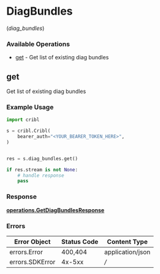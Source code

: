 # DiagBundles
(*diag_bundles*)

### Available Operations

* [get](#get) - Get list of existing diag bundles

## get

Get list of existing diag bundles

### Example Usage

```python
import cribl

s = cribl.Cribl(
    bearer_auth="<YOUR_BEARER_TOKEN_HERE>",
)


res = s.diag_bundles.get()

if res.stream is not None:
    # handle response
    pass

```


### Response

**[operations.GetDiagBundlesResponse](../../models/operations/getdiagbundlesresponse.md)**
### Errors

| Error Object     | Status Code      | Content Type     |
| ---------------- | ---------------- | ---------------- |
| errors.Error     | 400,404          | application/json |
| errors.SDKError  | 4x-5xx           | */*              |
